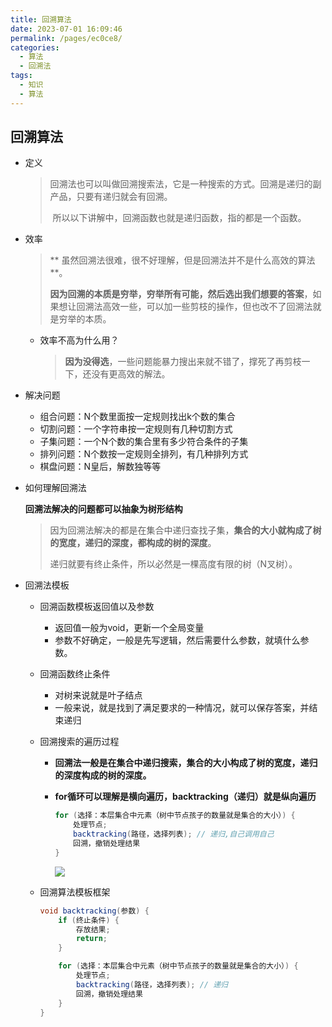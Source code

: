 ```yaml
---
title: 回溯算法
date: 2023-07-01 16:09:46
permalink: /pages/ec0ce8/
categories: 
  - 算法
  - 回溯法
tags: 
  - 知识
  - 算法
---
```




## 回溯算法

* 定义

  > ​	回溯法也可以叫做回溯搜索法，它是一种搜索的方式。回溯是递归的副产品，只要有递归就会有回溯。
  >
  > ​	所以以下讲解中，回溯函数也就是递归函数，指的都是一个函数。

* 效率

  > **	虽然回溯法很难，很不好理解，但是回溯法并不是什么高效的算法**。
  >
  > ​	**因为回溯的本质是穷举，穷举所有可能，然后选出我们想要的答案**，如果想让回溯法高效一些，可以加一些剪枝的操作，但也改不了回溯法就是穷举的本质。

  * 效率不高为什么用？

    > **因为没得选**，一些问题能暴力搜出来就不错了，撑死了再剪枝一下，还没有更高效的解法。

* 解决问题

  * 组合问题：N个数里面按一定规则找出k个数的集合
  * 切割问题：一个字符串按一定规则有几种切割方式
  * 子集问题：一个N个数的集合里有多少符合条件的子集
  * 排列问题：N个数按一定规则全排列，有几种排列方式
  * 棋盘问题：N皇后，解数独等等

* 如何理解回溯法

  **回溯法解决的问题都可以抽象为树形结构**

  > 因为回溯法解决的都是在集合中递归查找子集，**集合的大小就构成了树的宽度，递归的深度，都构成的树的深度**。
  >
  > 递归就要有终止条件，所以必然是一棵高度有限的树（N叉树）。

* 回溯法模板

  * 回溯函数模板返回值以及参数

    * 返回值一般为void，更新一个全局变量
    * 参数不好确定，一般是先写逻辑，然后需要什么参数，就填什么参数。

  * 回溯函数终止条件

    * 对树来说就是叶子结点
    * 一般来说，就是找到了满足要求的一种情况，就可以保存答案，并结束递归

  * 回溯搜索的遍历过程

    * **回溯法一般是在集合中递归搜索，集合的大小构成了树的宽度，递归的深度构成的树的深度。**

    * **for循环可以理解是横向遍历，backtracking（递归）就是纵向遍历**

      ```java
      for (选择：本层集合中元素（树中节点孩子的数量就是集合的大小）) {
          处理节点;
          backtracking(路径，选择列表); // 递归,自己调用自己
          回溯，撤销处理结果
      }
      ```

      

      ![](/assets/算法/回溯法模板.png)

  * 回溯算法模板框架

    ```java
    void backtracking(参数) {
        if (终止条件) {
            存放结果;
            return;
        }
    
        for (选择：本层集合中元素（树中节点孩子的数量就是集合的大小）) {
            处理节点;
            backtracking(路径，选择列表); // 递归
            回溯，撤销处理结果
        }
    }
    ```

    

  



































